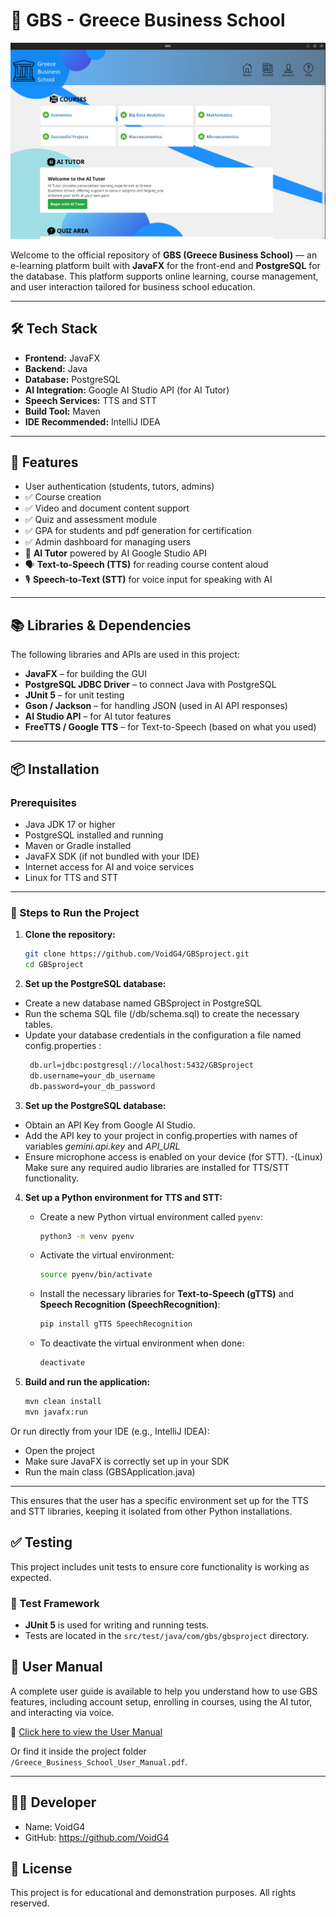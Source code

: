 # 📘 GBS - Greece Business School
![Home Page](screenshots/homepage.png)

Welcome to the official repository of **GBS (Greece Business School)** — an e-learning platform built with **JavaFX** for the front-end and **PostgreSQL** for the database. This platform supports online learning, course management, and user interaction tailored for business school education.

---

## 🛠️ Tech Stack

- **Frontend:** JavaFX
- **Backend:** Java
- **Database:** PostgreSQL
- **AI Integration:** Google AI Studio API (for AI Tutor)
- **Speech Services:** TTS and STT
- **Build Tool:** Maven
- **IDE Recommended:** IntelliJ IDEA

---

## 🚀 Features

- User authentication (students, tutors, admins)
- ✅ Course creation
- ✅ Video and document content support
- ✅ Quiz and assessment module
- ✅ GPA for students and pdf generation for certification
- ✅ Admin dashboard for managing users
- 🤖 **AI Tutor** powered by AI Google Studio API
- 🗣️ **Text-to-Speech (TTS)** for reading course content aloud
- 🎙️ **Speech-to-Text (STT)** for voice input for speaking with AI

---

## 📚 Libraries & Dependencies

The following libraries and APIs are used in this project:

- **JavaFX** – for building the GUI
- **PostgreSQL JDBC Driver** – to connect Java with PostgreSQL
- **JUnit 5** – for unit testing
- **Gson / Jackson** – for handling JSON (used in AI API responses)
- **AI Studio API** – for AI tutor features
- **FreeTTS / Google TTS** – for Text-to-Speech (based on what you used)

---

## 📦 Installation

### Prerequisites

- Java JDK 17 or higher
- PostgreSQL installed and running
- Maven or Gradle installed
- JavaFX SDK (if not bundled with your IDE)
- Internet access for AI and voice services
- Linux for TTS and STT

---

### 🧩 Steps to Run the Project

1. **Clone the repository:**

   ```bash
   git clone https://github.com/VoidG4/GBSproject.git
   cd GBSproject
    ```

2. **Set up the PostgreSQL database:**
- Create a new database named GBSproject in PostgreSQL
- Run the schema SQL file (/db/schema.sql) to create the necessary tables.
- Update your database credentials in the configuration a file named config.properties :
   ```bash
    db.url=jdbc:postgresql://localhost:5432/GBSproject
    db.username=your_db_username
    db.password=your_db_password
    ```

3. **Set up the PostgreSQL database:**
- Obtain an API Key from Google AI Studio.
- Add the API key to your project in config.properties with names of variables *gemini.api.key* and *API_URL*
- Ensure microphone access is enabled on your device (for STT).
-(Linux) Make sure any required audio libraries are installed for TTS/STT functionality.

4. **Set up a Python environment for TTS and STT:**

    - Create a new Python virtual environment called `pyenv`:

      ```bash
      python3 -m venv pyenv
      ```

    - Activate the virtual environment:
      ```bash
      source pyenv/bin/activate
      ```

    - Install the necessary libraries for **Text-to-Speech (gTTS)** and **Speech Recognition (SpeechRecognition)**:

      ```bash
      pip install gTTS SpeechRecognition
      ```

    - To deactivate the virtual environment when done:

      ```bash
      deactivate
      ```

5. **Build and run the application:**
    ```bash
    mvn clean install
    mvn javafx:run
    ```

Or run directly from your IDE (e.g., IntelliJ IDEA):
- Open the project
- Make sure JavaFX is correctly set up in your SDK
- Run the main class (GBSApplication.java)

---

This ensures that the user has a specific environment set up for the TTS and STT libraries, keeping it isolated from other Python installations.


## ✅ Testing

This project includes unit tests to ensure core functionality is working as expected.

### 🧪 Test Framework

- **JUnit 5** is used for writing and running tests.
- Tests are located in the `src/test/java/com/gbs/gbsproject` directory.



## 📖 User Manual

A complete user guide is available to help you understand how to use GBS features, including account setup, enrolling in courses, using the AI tutor, and interacting via voice.

📄 [Click here to view the User Manual](./Greece_Business_School_User_Manual.pdf)

Or find it inside the project folder `/Greece_Business_School_User_Manual.pdf`.

---

## 👨‍💻 Developer
- Name: VoidG4
- GitHub: https://github.com/VoidG4

## 📝 License
This project is for educational and demonstration purposes. All rights reserved.